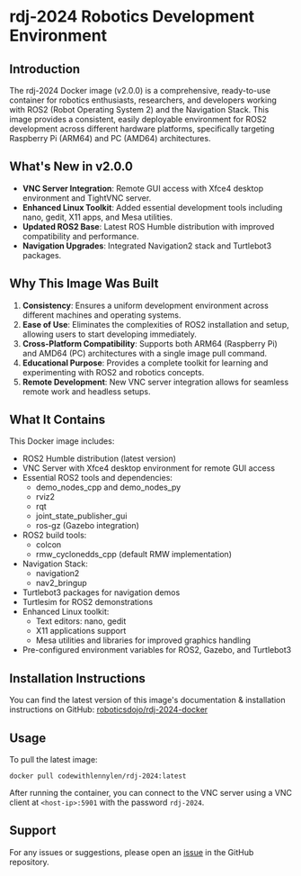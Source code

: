 
# rdj-2024 Robotics Development Environment

## Introduction

The rdj-2024 Docker image (v2.0.0) is a comprehensive, ready-to-use container for robotics enthusiasts, researchers, and developers working with ROS2 (Robot Operating System 2) and the Navigation Stack. This image provides a consistent, easily deployable environment for ROS2 development across different hardware platforms, specifically targeting Raspberry Pi (ARM64) and PC (AMD64) architectures.

## What's New in v2.0.0

- **VNC Server Integration**: Remote GUI access with Xfce4 desktop environment and TightVNC server.
- **Enhanced Linux Toolkit**: Added essential development tools including nano, gedit, X11 apps, and Mesa utilities.
- **Updated ROS2 Base**: Latest ROS Humble distribution with improved compatibility and performance.
- **Navigation Upgrades**: Integrated Navigation2 stack and Turtlebot3 packages.

## Why This Image Was Built

1. **Consistency**: Ensures a uniform development environment across different machines and operating systems.
2. **Ease of Use**: Eliminates the complexities of ROS2 installation and setup, allowing users to start developing immediately.
3. **Cross-Platform Compatibility**: Supports both ARM64 (Raspberry Pi) and AMD64 (PC) architectures with a single image pull command.
4. **Educational Purpose**: Provides a complete toolkit for learning and experimenting with ROS2 and robotics concepts.
5. **Remote Development**: New VNC server integration allows for seamless remote work and headless setups.

## What It Contains

This Docker image includes:

- ROS2 Humble distribution (latest version)
- VNC Server with Xfce4 desktop environment for remote GUI access
- Essential ROS2 tools and dependencies:
  - demo_nodes_cpp and demo_nodes_py
  - rviz2
  - rqt
  - joint_state_publisher_gui
  - ros-gz (Gazebo integration)
- ROS2 build tools:
  - colcon
  - rmw_cyclonedds_cpp (default RMW implementation)
- Navigation Stack:
  - navigation2
  - nav2_bringup
- Turtlebot3 packages for navigation demos
- Turtlesim for ROS2 demonstrations
- Enhanced Linux toolkit:
  - Text editors: nano, gedit
  - X11 applications support
  - Mesa utilities and libraries for improved graphics handling
- Pre-configured environment variables for ROS2, Gazebo, and Turtlebot3

## Installation Instructions

You can find the latest version of this image's documentation & installation instructions on GitHub:
[roboticsdojo/rdj-2024-docker](https://github.com/roboticsdojo/rdj-2024-docker)

## Usage

To pull the latest image:

```
docker pull codewithlennylen/rdj-2024:latest
```

After running the container, you can connect to the VNC server using a VNC client at `<host-ip>:5901` with the password `rdj-2024`.

## Support

For any issues or suggestions, please open an [issue](https://github.com/roboticsdojo/rdj-2024-docker/issues) in the GitHub repository.

